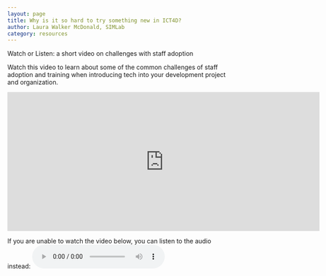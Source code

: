 ```yaml
---
layout: page
title: Why is it so hard to try something new in ICT4D?
author: Laura Walker McDonald, SIMLab
category: resources
---
```

Watch or Listen: a short video on challenges with staff adoption

Watch this video to learn about some of the common challenges of staff adoption and training when introducing tech into your development project and organization.

<iframe width="706" height="315" src="https://www.youtube.com/embed/hIRkipQ7nPw" frameborder="0" allowfullscreen="true"></iframe>

If you are unable to watch the video below, you can listen to the audio instead:
<audio controls="ture">
  <source src="http://simlab.org/resources/coursem4cso/files/Hard%20to%20try%20New%20in%20ICT4D.mp3" data-external="1" type="audio/mpeg"></source>
  Your browser does not support the audio element.
</audio>
